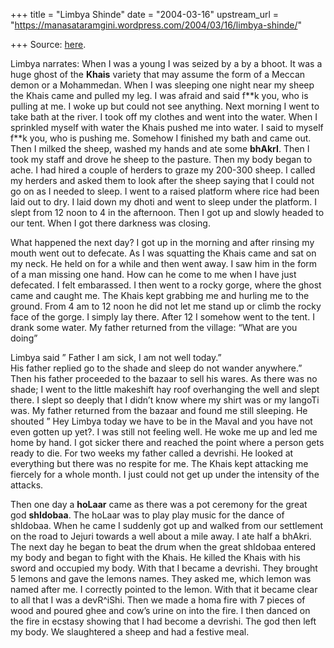 +++
title = "Limbya Shinde"
date = "2004-03-16"
upstream_url = "https://manasataramgini.wordpress.com/2004/03/16/limbya-shinde/"

+++
Source: [here](https://manasataramgini.wordpress.com/2004/03/16/limbya-shinde/).

Limbya narrates: When I was a young I was seized by a by a bhoot. It was
a huge ghost of the **Khais** variety that may assume the form of a
Meccan demon or a Mohammedan. When I was sleeping one night near my
sheep the Khais came and pulled my leg. I was afraid and said f\*\*k
you, who is pulling at me. I woke up but could not see anything. Next
morning I went to take bath at the river. I took off my clothes and went
into the water. When I sprinkled myself with water the Khais pushed me
into water. I said to myself f\*\*k you, who is pushing me. Somehow I
finished my bath and came out. Then I milked the sheep, washed my hands
and ate some **bhAkrI**. Then I took my staff and drove he sheep to the
pasture. Then my body began to ache. I had hired a couple of herders to
graze my 200-300 sheep. I called my herders and asked them to look after
the sheep saying that I could not go on as I needed to sleep. I went to
a raised platform where rice had been laid out to dry. I laid down my
dhoti and went to sleep under the platform. I slept from 12 noon to 4 in
the afternoon. Then I got up and slowly headed to our tent. When I got
there darkness was closing.

What happened the next day? I got up in the morning and after rinsing my
mouth went out to defecate. As I was squatting the Khais came and sat on
my neck. He held on for a while and then went away. I saw him in the
form of a man missing one hand. How can he come to me when I have just
defecated. I felt embarassed. I then went to a rocky gorge, where the
ghost came and caught me. The Khais kept grabbing me and hurling me to
the ground. From 4 am to 12 noon he did not let me stand up or climb the
rocky face of the gorge. I simply lay there. After 12 I somehow went to
the tent. I drank some water. My father returned from the village: “What
are you doing”

Limbya said ” Father I am sick, I am not well today.”  
His father replied go to the shade and sleep do not wander anywhere.”
Then his father proceeded to the bazaar to sell his wares. As there was
no shade; I went to the little makeshift hay roof overhanging the well
and slept there. I slept so deeply that I didn’t know where my shirt was
or my langoTi was. My father returned from the bazaar and found me still
sleeping. He shouted ” Hey Limbya today we have to be in the Maval and
you have not even gotten up yet?. I was still not feeling well. He woke
me up and led me home by hand. I got sicker there and reached the point
where a person gets ready to die. For two weeks my father called a
devrishi. He looked at everything but there was no respite for me. The
Khais kept attacking me fiercely for a whole month. I just could not get
up under the intensity of the attacks.

Then one day a **hoLaar** came as there was a pot ceremony for the great
god **shIdobaa**. The hoLaar was to play play music for the dance of
shIdobaa. When he came I suddenly got up and walked from our settlement
on the road to Jejuri towards a well about a mile away. I ate half a
bhAkri. The next day he began to beat the drum when the great shIdobaa
entered my body and began to fight with the Khais. He killed the Khais
with his sword and occupied my body. With that I became a devrishi. They
brought 5 lemons and gave the lemons names. They asked me, which lemon
was named after me. I correctly pointed to the lemon. With that it
became clear to all that I was a devR^iShi. Then we made a homa fire
with 7 pieces of wood and poured ghee and cow’s urine on into the fire.
I then danced on the fire in ecstasy showing that I had become a
devrishi. The god then left my body. We slaughtered a sheep and had a
festive meal.

